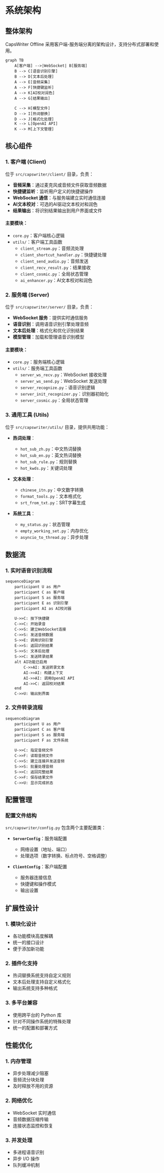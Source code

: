 # 系统架构

## 整体架构

CapsWriter Offline 采用客户端-服务端分离的架构设计，支持分布式部署和使用。

```mermaid
graph TB
    A[客户端] -->|WebSocket| B[服务端]
    B --> C[语音识别引擎]
    B --> D[文本后处理]
    A --> E[音频采集]
    A --> F[快捷键监听]
    A --> K[AI校对润色]
    A --> G[结果输出]
    
    C --> H[模型文件]
    D --> I[热词替换]
    D --> J[格式化处理]
    K --> L[OpenAI API]
    K --> M[上下文管理]
```

## 核心组件

### 1. 客户端 (Client)

位于 `src/capswriter/client/` 目录，负责：

- **音频采集**：通过麦克风或音频文件获取音频数据
- **快捷键监听**：监听用户定义的快捷键操作
- **WebSocket 通信**：与服务端建立实时通信连接
- **AI文本校对**：可选的AI驱动文本校对和润色
- **结果输出**：将识别结果输出到用户界面或文件

#### 主要模块：

- `core.py`：客户端核心逻辑
- `utils/`：客户端工具函数
  - `client_stream.py`：音频流处理
  - `client_shortcut_handler.py`：快捷键处理
  - `client_send_audio.py`：音频发送
  - `client_recv_result.py`：结果接收
  - `client_cosmic.py`：全局状态管理
  - `ai_enhancer.py`：AI文本校对和润色

### 2. 服务端 (Server)

位于 `src/capswriter/server/` 目录，负责：

- **WebSocket 服务**：提供实时通信服务
- **语音识别**：调用语音识别引擎处理音频
- **文本后处理**：格式化和优化识别结果
- **模型管理**：加载和管理语音识别模型

#### 主要模块：

- `core.py`：服务端核心逻辑
- `utils/`：服务端工具函数
  - `server_ws_recv.py`：WebSocket 接收处理
  - `server_ws_send.py`：WebSocket 发送处理
  - `server_recognize.py`：语音识别逻辑
  - `server_init_recognizer.py`：识别器初始化
  - `server_cosmic.py`：全局状态管理

### 3. 通用工具 (Utils)

位于 `src/capswriter/utils/` 目录，提供共用功能：

- **热词处理**：
  - `hot_sub_zh.py`：中文热词替换
  - `hot_sub_en.py`：英文热词替换
  - `hot_sub_rule.py`：规则替换
  - `hot_kwds.py`：关键词处理

- **文本处理**：
  - `chinese_itn.py`：中文数字转换
  - `format_tools.py`：文本格式化
  - `srt_from_txt.py`：SRT字幕生成

- **系统工具**：
  - `my_status.py`：状态管理
  - `empty_working_set.py`：内存优化
  - `asyncio_to_thread.py`：异步处理

## 数据流

### 1. 实时语音识别流程

```mermaid
sequenceDiagram
    participant U as 用户
    participant C as 客户端
    participant S as 服务端
    participant E as 识别引擎
    participant AI as AI校对器
    
    U->>C: 按下快捷键
    C->>C: 开始录音
    C->>S: 建立WebSocket连接
    C->>S: 发送音频数据
    S->>E: 调用识别引擎
    E->>S: 返回识别结果
    S->>S: 文本后处理
    S->>C: 发送转录结果
    alt AI功能已启用
        C->>AI: 发送转录文本
        AI->>AI: 构建上下文
        AI->>AI: 调用OpenAI API
        AI->>C: 返回校对结果
    end
    C->>U: 输出到界面
```

### 2. 文件转录流程

```mermaid
sequenceDiagram
    participant U as 用户
    participant C as 客户端
    participant S as 服务端
    participant F as 文件系统
    
    U->>C: 指定音频文件
    C->>F: 读取音频文件
    C->>S: 建立连接并发送音频
    S->>S: 批量处理音频
    S->>C: 返回完整结果
    C->>F: 保存结果文件
    C->>U: 显示完成状态
```

## 配置管理

### 配置文件结构

`src/capswriter/config.py` 包含两个主要配置类：

- **`ServerConfig`**：服务端配置
  - 网络设置（地址、端口）
  - 处理选项（数字转换、标点符号、空格调整）

- **`ClientConfig`**：客户端配置
  - 服务器连接信息
  - 快捷键和操作模式
  - 输出设置

## 扩展性设计

### 1. 模块化设计

- 各功能模块高度解耦
- 统一的接口设计
- 便于添加新功能

### 2. 插件化支持

- 热词替换系统支持自定义规则
- 文本后处理支持自定义格式化
- 输出系统支持多种格式

### 3. 多平台兼容

- 使用跨平台的 Python 库
- 针对不同操作系统的特殊处理
- 统一的配置和部署方式

## 性能优化

### 1. 内存管理

- 异步处理减少阻塞
- 音频流分块处理
- 及时释放不用的资源

### 2. 网络优化

- WebSocket 实时通信
- 音频数据压缩传输
- 连接状态监控和恢复

### 3. 并发处理

- 多进程语音识别
- 异步 I/O 操作
- 队列缓冲机制
